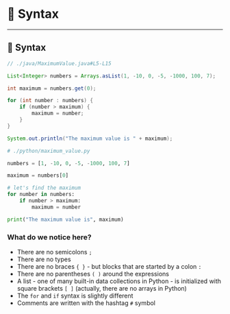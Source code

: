 <!-- .slide: id="syntax" data-background-color="#f0f4c3" -->

# 🐍 Syntax

---

## 🐍 Syntax

<div class="sidebyside">

```java
// ./java/MaximumValue.java#L5-L15

List<Integer> numbers = Arrays.asList(1, -10, 0, -5, -1000, 100, 7);

int maximum = numbers.get(0);

for (int number : numbers) {
    if (number > maximum) {
        maximum = number;
    }
}

System.out.println("The maximum value is " + maximum);
```

```py
# ./python/maximum_value.py

numbers = [1, -10, 0, -5, -1000, 100, 7]

maximum = numbers[0]

# let's find the maximum
for number in numbers:
    if number > maximum:
        maximum = number

print("The maximum value is", maximum)

```

</div>

### What do we notice here?

- There are no semicolons `;`
- There are no types
- There are no braces `{ }` - but blocks that are started by a colon `:`
- There are no parentheses `( )` around the expressions
- A list - one of many built-in data collections in Python - is initialized with square brackets `[ ]` (actually, there are no arrays in Python)
- The `for` and `if` syntax is slightly different
- Comments are written with the hashtag `#` symbol
